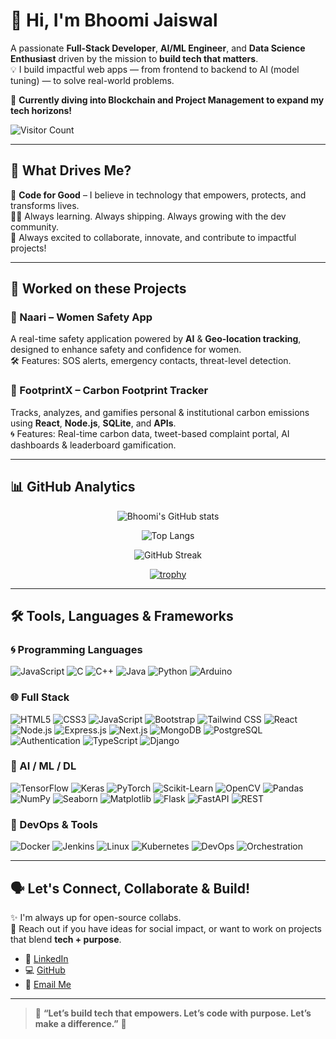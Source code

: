 # 👋 Hi, I'm Bhoomi Jaiswal
A passionate **Full-Stack Developer**, **AI/ML Engineer**, and **Data Science Enthusiast** driven by the mission to **build tech that matters**.  
💡 I build impactful web apps — from frontend to backend to AI (model tuning) — to solve real-world problems.

🚀 **Currently diving into Blockchain and Project Management to expand my tech horizons!**

![Visitor Count](https://visitor-badge.laobi.icu/badge?page_id=BHOOMI764.BHOOMI764)


---

## 🧠 What Drives Me?

🚀 **Code for Good** – I believe in technology that empowers, protects, and transforms lives.  
👩‍💼 Always learning. Always shipping. Always growing with the dev community.  
💙 Always excited to collaborate, innovate, and contribute to impactful projects!

---

## 🌟 Worked on these Projects

### 🔐 Naari – Women Safety App
A real-time safety application powered by **AI** & **Geo-location tracking**, designed to enhance safety and confidence for women.  
🛠️ Features: SOS alerts, emergency contacts, threat-level detection.

### 🌿 FootprintX – Carbon Footprint Tracker  
Tracks, analyzes, and gamifies personal & institutional carbon emissions using **React**, **Node.js**, **SQLite**, and **APIs**.  
🌀 Features: Real-time carbon data, tweet-based complaint portal, AI dashboards & leaderboard gamification.

---

## 📊 GitHub Analytics

<div align="center">

![Bhoomi's GitHub stats](https://github-readme-stats.vercel.app/api?username=BHOOMI764&show_icons=true&theme=tokyonight&include_all_commits=true&count_private=true)

![Top Langs](https://github-readme-stats.vercel.app/api/top-langs/?username=BHOOMI764&layout=compact&theme=tokyonight)

![GitHub Streak](https://github-readme-streak-stats.herokuapp.com/?user=BHOOMI764&theme=tokyonight)

[![trophy](https://github-profile-trophy.vercel.app/?username=BHOOMI764&theme=monokai&column=7)](https://github.com/ryo-ma/github-profile-trophy)

</div>

---

## 🛠️ Tools, Languages & Frameworks 

### 🌀 Programming Languages
![JavaScript](https://img.shields.io/badge/JavaScript-F7DF1E?style=flat&logo=javascript&logoColor=black)
![C](https://img.shields.io/badge/C-A8B9CC?style=flat&logo=c&logoColor=white)
![C++](https://img.shields.io/badge/C%2B%2B-00599C?style=flat&logo=c%2B%2B&logoColor=white)
![Java](https://img.shields.io/badge/Java-007396?style=flat&logo=java&logoColor=white)
![Python](https://img.shields.io/badge/Python-3776AB?style=flat&logo=python&logoColor=white)
![Arduino](https://img.shields.io/badge/Arduino-00979D?logo=arduino&logoColor=white)

### 🌐 Full Stack
![HTML5](https://img.shields.io/badge/HTML5-E34F26?style=flat&logo=html5&logoColor=white)
![CSS3](https://img.shields.io/badge/CSS3-1572B6?style=flat&logo=css3&logoColor=white)
![JavaScript](https://img.shields.io/badge/JavaScript-F7DF1E?style=flat&logo=javascript&logoColor=black)
![Bootstrap](https://img.shields.io/badge/Bootstrap-7952B3?style=flat&logo=bootstrap&logoColor=white)
![Tailwind CSS](https://img.shields.io/badge/Tailwind_CSS-38B2AC?style=flat&logo=tailwind-css&logoColor=white)
![React](https://img.shields.io/badge/React-61DAFB?style=flat&logo=react&logoColor=black)
![Node.js](https://img.shields.io/badge/Node.js-339933?style=flat&logo=node.js&logoColor=white)
![Express.js](https://img.shields.io/badge/Express.js-000000?style=flat&logo=express&logoColor=white)
![Next.js](https://img.shields.io/badge/Next.js-000000?style=flat&logo=next.js&logoColor=white)
![MongoDB](https://img.shields.io/badge/MongoDB-47A248?style=flat&logo=mongodb&logoColor=white)
![PostgreSQL](https://img.shields.io/badge/PostgreSQL-336791?style=flat&logo=postgresql&logoColor=white)
![Authentication](https://img.shields.io/badge/Authentication-FF6B6B?style=flat)
![TypeScript](https://img.shields.io/badge/TypeScript-3178C6?style=flat&logo=typescript&logoColor=white)
![Django](https://img.shields.io/badge/Django-092E20?style=flat&logo=django&logoColor=white)

### 🤖 AI / ML / DL  
![TensorFlow](https://img.shields.io/badge/TensorFlow-FF6F00?style=flat&logo=tensorflow&logoColor=white)
![Keras](https://img.shields.io/badge/Keras-D00000?style=flat&logo=keras&logoColor=white)
![PyTorch](https://img.shields.io/badge/PyTorch-EE4C2C?style=flat&logo=pytorch&logoColor=white)
![Scikit-Learn](https://img.shields.io/badge/Scikit--Learn-F7931E?style=flat&logo=scikit-learn&logoColor=white)
![OpenCV](https://img.shields.io/badge/OpenCV-5C3EE8?style=flat&logo=opencv&logoColor=white)
![Pandas](https://img.shields.io/badge/Pandas-150458?style=flat&logo=pandas)
![NumPy](https://img.shields.io/badge/NumPy-013243?style=flat&logo=numpy)
![Seaborn](https://img.shields.io/badge/Seaborn-3776AB?style=flat)
![Matplotlib](https://img.shields.io/badge/Matplotlib-11557C?style=flat)
![Flask](https://img.shields.io/badge/Flask-000000?style=flat&logo=flask)
![FastAPI](https://img.shields.io/badge/FastAPI-009688?style=flat&logo=fastapi)
![REST](https://img.shields.io/badge/REST%20API-005571?style=flat)

### 🧰 DevOps & Tools  
![Docker](https://img.shields.io/badge/Docker-2496ED?style=flat&logo=docker&logoColor=white)
![Jenkins](https://img.shields.io/badge/Jenkins-CI-blue?logo=jenkins)
![Linux](https://img.shields.io/badge/Linux-yellow?logo=linux)
![Kubernetes](https://img.shields.io/badge/Kubernetes-blueviolet?logo=kubernetes)
![DevOps](https://img.shields.io/badge/DevOps-orange?logo=devops)
![Orchestration](https://img.shields.io/badge/Orchestration-4B0082?logo=cloud&logoColor=white)

---

## 🗣️ Let's Connect, Collaborate & Build!  

✨ I'm always up for open-source collabs.  
🧩 Reach out if you have ideas for social impact, or want to work on projects that blend **tech + purpose**.

- 💼 [LinkedIn](https://www.linkedin.com/in/bhoomi-jaiswal-91715128b/)
- 💻 [GitHub](https://github.com/BHOOMI764)
- 📧 [Email Me](mailto:bhoomicat2005@gmail.com)

---

> 💫 **“Let’s build tech that empowers. Let’s code with purpose. Let’s make a difference.”** 💙
